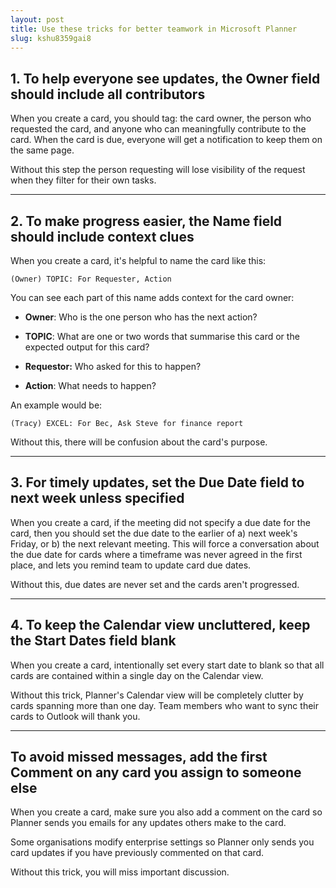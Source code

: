 ```yaml
---
layout: post
title: Use these tricks for better teamwork in Microsoft Planner
slug: kshu8359gai8
---
```


## 1. To help everyone see updates, the **Owner** field should include all contributors

When you create a card, you should tag: the card owner, the person who requested the card, and anyone who can meaningfully contribute to the card. When the card is due, everyone will get a notification to keep them on the same page.

Without this step the person requesting will lose visibility of the request when they filter for their own tasks.

---

## 2. To make progress easier, the **Name** field should include context clues

When you create a card, it's helpful to name the card like this:

```
(Owner) TOPIC: For Requester, Action
```

You can see each part of this name adds context for the card owner:
 
* **Owner**: Who is the one person who has the next action?
 
* **TOPIC**: What are one or two words that summarise this card or the expected output for this card?
 
* **Requestor:** Who asked for this to happen?
 
* **Action**: What needs to happen?
 
 An example would be:
 
 ```
 (Tracy) EXCEL: For Bec, Ask Steve for finance report
 ```

Without this, there will be confusion about the card's purpose.

---

## 3. For timely updates, set the **Due Date** field to next week unless specified

When you create a card, if the meeting did not specify a due date for the card, then you should set the due date to the earlier of a) next week's Friday, or b) the next relevant meeting. This will force a conversation about the due date for cards where a timeframe was never agreed in the first place, and lets you remind team to update card due dates.

Without this, due dates are never set and the cards aren't progressed. 

---

## 4. To keep the Calendar view uncluttered, keep the Start Dates field blank

When you create a card, intentionally set every start date to blank so that all cards are contained within a single day on the Calendar view.

Without this trick, Planner's Calendar view will be completely clutter by cards spanning more than one day. Team members who want to sync their cards to Outlook will thank you.

---

## To avoid missed messages, add the first Comment on any card you assign to someone else

When you create a card, make sure you also add a comment on the card so Planner sends you emails for any updates others make to the card.

Some organisations modify enterprise settings so Planner only sends you card updates if you have previously commented on that card.

Without this trick, you will miss important discussion.